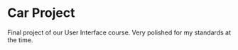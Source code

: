 Car Project
======

Final project of our User Interface course. Very polished for my standards at the time.
